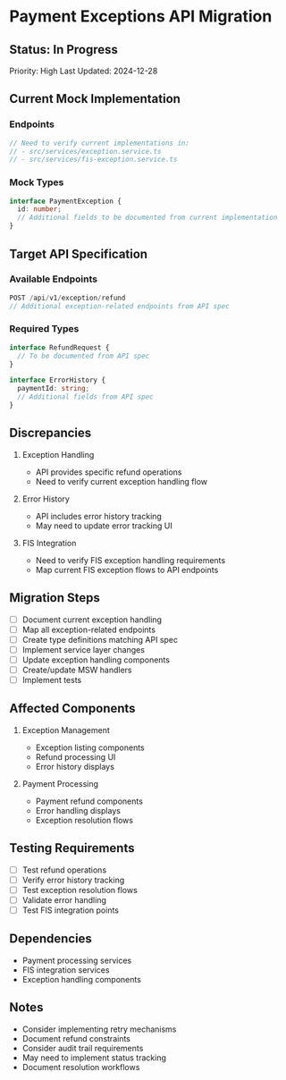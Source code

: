 # Payment Exceptions API Migration

## Status: In Progress
Priority: High
Last Updated: 2024-12-28

## Current Mock Implementation

### Endpoints
```typescript
// Need to verify current implementations in:
// - src/services/exception.service.ts
// - src/services/fis-exception.service.ts
```

### Mock Types
```typescript
interface PaymentException {
  id: number;
  // Additional fields to be documented from current implementation
}
```

## Target API Specification

### Available Endpoints
```typescript
POST /api/v1/exception/refund
// Additional exception-related endpoints from API spec
```

### Required Types
```typescript
interface RefundRequest {
  // To be documented from API spec
}

interface ErrorHistory {
  paymentId: string;
  // Additional fields from API spec
}
```

## Discrepancies
1. Exception Handling
   - API provides specific refund operations
   - Need to verify current exception handling flow

2. Error History
   - API includes error history tracking
   - May need to update error tracking UI

3. FIS Integration
   - Need to verify FIS exception handling requirements
   - Map current FIS exception flows to API endpoints

## Migration Steps
- [ ] Document current exception handling
- [ ] Map all exception-related endpoints
- [ ] Create type definitions matching API spec
- [ ] Implement service layer changes
- [ ] Update exception handling components
- [ ] Create/update MSW handlers
- [ ] Implement tests

## Affected Components
1. Exception Management
   - Exception listing components
   - Refund processing UI
   - Error history displays

2. Payment Processing
   - Payment refund components
   - Error handling displays
   - Exception resolution flows

## Testing Requirements
- [ ] Test refund operations
- [ ] Verify error history tracking
- [ ] Test exception resolution flows
- [ ] Validate error handling
- [ ] Test FIS integration points

## Dependencies
- Payment processing services
- FIS integration services
- Exception handling components

## Notes
- Consider implementing retry mechanisms
- Document refund constraints
- Consider audit trail requirements
- May need to implement status tracking
- Document resolution workflows
